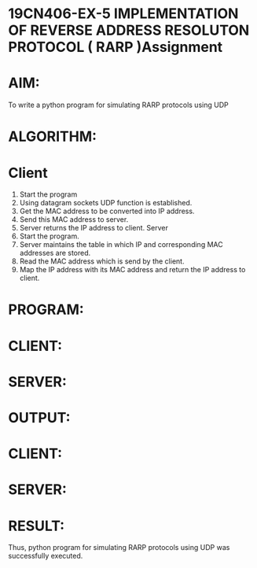 # 19CN406-EX-5 IMPLEMENTATION OF REVERSE ADDRESS RESOLUTON PROTOCOL ( RARP )Assignment
# AIM:
To write a python program for simulating RARP protocols using UDP
# ALGORITHM:
# Client
1. Start the program
2. Using datagram sockets UDP function is established.
3. Get the MAC address to be converted into IP address.
4. Send this MAC address to server.
5. Server returns the IP address to client.
Server
1. Start the program.
2. Server maintains the table in which IP and corresponding MAC addresses are stored.
3. Read the MAC address which is send by the client.
4. Map the IP address with its MAC address and return the IP address to client.
# PROGRAM:
# CLIENT:

# SERVER:

# OUTPUT:
# CLIENT:
# SERVER:
# RESULT:
Thus, python program for simulating RARP protocols using UDP was successfully executed.
